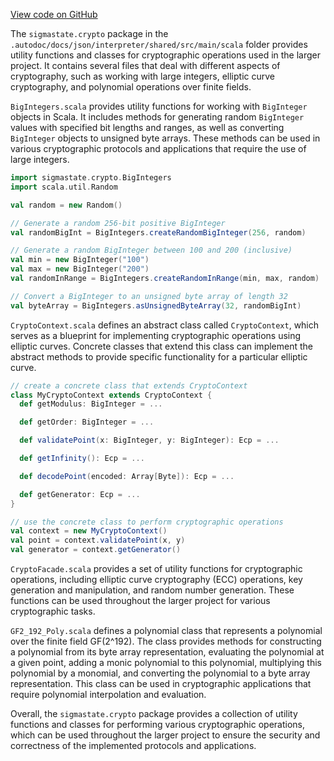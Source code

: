 [View code on GitHub](sigmastate-interpreterhttps://github.com/ScorexFoundation/sigmastate-interpreter/.autodoc/docs/json/interpreter/shared/src/main/scala/sigmastate/crypto)

The `sigmastate.crypto` package in the `.autodoc/docs/json/interpreter/shared/src/main/scala` folder provides utility functions and classes for cryptographic operations used in the larger project. It contains several files that deal with different aspects of cryptography, such as working with large integers, elliptic curve cryptography, and polynomial operations over finite fields.

`BigIntegers.scala` provides utility functions for working with `BigInteger` objects in Scala. It includes methods for generating random `BigInteger` values with specified bit lengths and ranges, as well as converting `BigInteger` objects to unsigned byte arrays. These methods can be used in various cryptographic protocols and applications that require the use of large integers.

```scala
import sigmastate.crypto.BigIntegers
import scala.util.Random

val random = new Random()

// Generate a random 256-bit positive BigInteger
val randomBigInt = BigIntegers.createRandomBigInteger(256, random)

// Generate a random BigInteger between 100 and 200 (inclusive)
val min = new BigInteger("100")
val max = new BigInteger("200")
val randomInRange = BigIntegers.createRandomInRange(min, max, random)

// Convert a BigInteger to an unsigned byte array of length 32
val byteArray = BigIntegers.asUnsignedByteArray(32, randomBigInt)
```

`CryptoContext.scala` defines an abstract class called `CryptoContext`, which serves as a blueprint for implementing cryptographic operations using elliptic curves. Concrete classes that extend this class can implement the abstract methods to provide specific functionality for a particular elliptic curve.

```scala
// create a concrete class that extends CryptoContext
class MyCryptoContext extends CryptoContext {
  def getModulus: BigInteger = ...

  def getOrder: BigInteger = ...

  def validatePoint(x: BigInteger, y: BigInteger): Ecp = ...

  def getInfinity(): Ecp = ...

  def decodePoint(encoded: Array[Byte]): Ecp = ...

  def getGenerator: Ecp = ...
}

// use the concrete class to perform cryptographic operations
val context = new MyCryptoContext()
val point = context.validatePoint(x, y)
val generator = context.getGenerator()
```

`CryptoFacade.scala` provides a set of utility functions for cryptographic operations, including elliptic curve cryptography (ECC) operations, key generation and manipulation, and random number generation. These functions can be used throughout the larger project for various cryptographic tasks.

`GF2_192_Poly.scala` defines a polynomial class that represents a polynomial over the finite field GF(2^192). The class provides methods for constructing a polynomial from its byte array representation, evaluating the polynomial at a given point, adding a monic polynomial to this polynomial, multiplying this polynomial by a monomial, and converting the polynomial to a byte array representation. This class can be used in cryptographic applications that require polynomial interpolation and evaluation.

Overall, the `sigmastate.crypto` package provides a collection of utility functions and classes for performing various cryptographic operations, which can be used throughout the larger project to ensure the security and correctness of the implemented protocols and applications.
